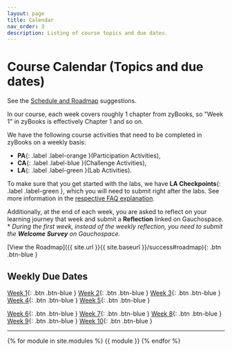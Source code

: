 ```yaml
---
layout: page
title: Calendar
nav_order: 3
description: Listing of course topics and due dates.
---
```


# Course Calendar (Topics and due dates)

See the [Schedule and Roadmap]({{site.url}}/{{site.baseurl}}/success/#time-management-and-scheduling) suggestions. 

In our course, each week covers roughly 1 chapter from zyBooks, so "Week 1" in zyBooks is effectively Chapter 1 and so on.

We have the following course activities that need to be completed in zyBooks on a weekly basis: 
* **PA**{: .label .label-orange }(Participation Activities), 
* **CA**{: .label .label-blue }(Challenge Activities), 
* **LA**{: .label .label-green }(Lab Activities).

To make sure that you get started with the labs, we have **LA Checkpoints**{: .label .label-green }, which you will need to submit right after the labs.
See more information in the [respective FAQ explanation]({{site.url}}/{{site.baseurl}}/faq#what-is-the-lab-checkpoint-score-in-gradebook).

Additionally, at the end of each week, you are asked to reflect on your learning journey that week and submit a **Reflection** linked on Gauchospace.
\* _During the first week, instead of the weekly reflection, you need to submit the **Welcome Survey** on Gauchospace._

<!--In order to ensure that you are rewarded for participating during the synchronous times, we will be collecting your progress on the breakout room activities and participation in the in-class activities.-->

<!--All due times in our class are at **10PM Pacific time (22:00)**.-->

[View the Roadmap]({{ site.url }}{{ site.baseurl }}/success#roadmap){: .btn .btn-blue }

## Weekly Due Dates

<!--
| Week | **PA**{: .label .label-orange} (Mon) | **CA**{: .label .label-blue} (Tue) | **LA**{: .label .label-green} (Wed) | **Chkpt**{: .label .label-green} | Refl. (Sun) | 
|--- |--- |--- |--- |--- | 
| [Week 1](#week-1) | Jan 9 | Jan 10 | Jan 11 | Jan 12 | Jan 8<sup>\*</sup> |
| [Week 2](#week-2) | Jan 16 | Jan 17 | Jan 18 | Jan 19 | Jan 22 |
| [Week 3](#week-3) | Jan 23 | Jan 24 | Jan 25 | Jan 26 | Jan 29 |
| [Week 4](#week-4) | Jan 30 | Jan 31 | Feb 1 | Feb 2 | Feb 5 |
| [Week 5](#week-5) | Feb 6 | Feb 7 | Feb 8 | Feb 9 | Feb 12 |
| [Week 6](#week-6) | Feb 13 | Feb 14 | Feb 15 | Feb 16 | Feb 19 |
| [Week 7](#week-7) | Feb 20 | Feb 21 | Feb 22 | Feb 23 | Feb 26 |
| [Week 8](#week-8) | Feb 27 | Feb 28 | Mar 1 | Mar 2 | Mar 5 |
| [Week 9](#week-9) | Mar 6 | Mar 7 | Mar 8 | Mar 9 | Mar 12 |
| [Week 10](#week-10) | Mar 13 | Mar 14 | Mar 15 | Mar 16 |      |
-->


[Week 1](#week-1){: .btn .btn-blue }
[Week 2](#week-2){: .btn .btn-blue }
[Week 3](#week-3){: .btn .btn-blue }
[Week 4](#week-4){: .btn .btn-blue }
[Week 5](#week-5){: .btn .btn-blue }

[Week 6](#week-6){: .btn .btn-blue }
[Week 7](#week-7){: .btn .btn-blue }
[Week 8](#week-8){: .btn .btn-blue }
[Week 9](#week-9){: .btn .btn-blue }
[Week 10](#week-10){: .btn .btn-blue }

-----


<!--[Jump to the current week]({{ site.url }}{{ site.baseurl }}/calendar#week-1){: .btn .btn-blue }-->
{% for module in site.modules %}
{{ module }}
{% endfor %}
